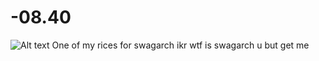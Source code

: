 # -08.40
![Alt text](https://imgur.com/0kl582u?raw=true "Screen")
One of my rices for swagarch ikr wtf is swagarch u but get me
